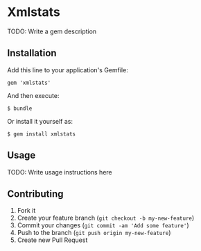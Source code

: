 # Xmlstats

TODO: Write a gem description

## Installation

Add this line to your application's Gemfile:

    gem 'xmlstats'

And then execute:

    $ bundle

Or install it yourself as:

    $ gem install xmlstats

## Usage

TODO: Write usage instructions here

## Contributing

1. Fork it
2. Create your feature branch (`git checkout -b my-new-feature`)
3. Commit your changes (`git commit -am 'Add some feature'`)
4. Push to the branch (`git push origin my-new-feature`)
5. Create new Pull Request
